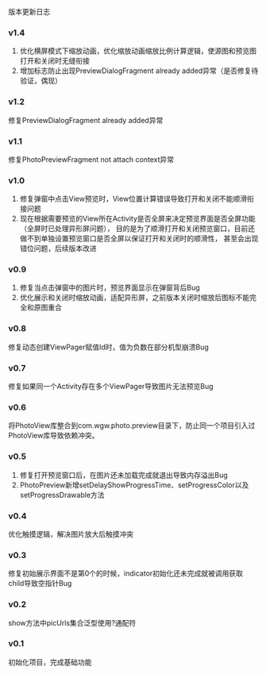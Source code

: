 版本更新日志

### v1.4
1. 优化横屏模式下缩放动画，优化缩放动画缩放比例计算逻辑，使源图和预览图打开和关闭时无缝衔接
2. 增加标志防止出现PreviewDialogFragment already added异常（是否修复待验证，偶现）

### v1.2
修复PreviewDialogFragment already added异常

### v1.1
修复PhotoPreviewFragment not attach context异常

### v1.0
1. 修复弹窗中点击View预览时，View位置计算错误导致打开和关闭不能顺滑衔接问题
2. 现在根据需要预览的View所在Activity是否全屏来决定预览界面是否全屏功能（全屏时已处理异形屏问题），
   目的是为了顺滑打开和关闭预览窗口，目前还做不到单独设置预览窗口是否全屏以保证打开和关闭时的顺滑性，
   甚至会出现错位问题，后续版本改进

### v0.9
1. 修复当点击弹窗中的图片时，预览界面显示在弹窗背后Bug
2. 优化展示和关闭时缩放动画，适配异形屏，之前版本关闭时缩放后图标不能完全和原图重合

### v0.8
修复动态创建ViewPager赋值Id时，值为负数在部分机型崩溃Bug

### v0.7
修复如果同一个Activity存在多个ViewPager导致图片无法预览Bug

### v0.6
将PhotoView库整合到com.wgw.photo.preview目录下，防止同一个项目引入过PhotoView库导致依赖冲突。

### v0.5
1. 修复打开预览窗口后，在图片还未加载完成就退出导致内存溢出Bug
2. PhotoPreview新增setDelayShowProgressTime、setProgressColor以及setProgressDrawable方法

### v0.4
优化触摸逻辑，解决图片放大后触摸冲突

### v0.3
修复初始展示界面不是第0个的时候，indicator初始化还未完成就被调用获取child导致空指针Bug

### v0.2
show方法中picUrls集合泛型使用?通配符

### v0.1
初始化项目，完成基础功能







